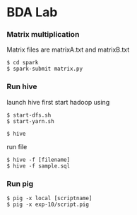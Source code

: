 # BDA Lab

### Matrix multiplication

Matrix files are matrixA.txt and matrixB.txt

```
$ cd spark
$ spark-submit matrix.py
```

### Run hive

launch hive first start hadoop using

```
$ start-dfs.sh
$ start-yarn.sh
```

```
$ hive
```

run file

```
$ hive -f [filename]
$ hive -f sample.sql
```

### Run pig

```
$ pig -x local [scriptname]
$ pig -x exp-10/script.pig
```
